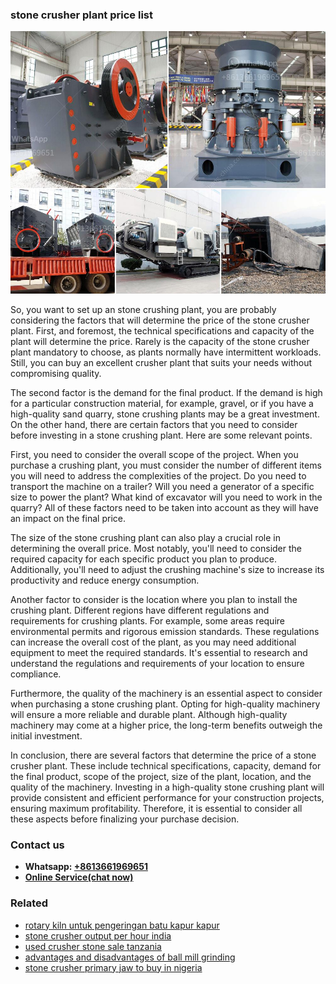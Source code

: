 <h3>stone crusher plant price list</h3><img src='1706767250.jpg' alt=''><p>So, you want to set up an stone crushing plant, you are probably considering the factors that will determine the price of the stone crusher plant.  First, and foremost, the technical specifications and capacity of the plant will determine the price. Rarely is the capacity of the stone crusher plant mandatory to choose, as plants normally have intermittent workloads. Still, you can buy an excellent crusher plant that suits your needs without compromising quality.</p><p>The second factor is the demand for the final product. If the demand is high for a particular construction material, for example, gravel, or if you have a high-quality sand quarry, stone crushing plants may be a great investment. On the other hand, there are certain factors that you need to consider before investing in a stone crushing plant. Here are some relevant points.</p><p>First, you need to consider the overall scope of the project. When you purchase a crushing plant, you must consider the number of different items you will need to address the complexities of the project. Do you need to transport the machine on a trailer? Will you need a generator of a specific size to power the plant? What kind of excavator will you need to work in the quarry? All of these factors need to be taken into account as they will have an impact on the final price.</p><p>The size of the stone crushing plant can also play a crucial role in determining the overall price. Most notably, you'll need to consider the required capacity for each specific product you plan to produce. Additionally, you'll need to adjust the crushing machine's size to increase its productivity and reduce energy consumption. </p><p>Another factor to consider is the location where you plan to install the crushing plant. Different regions have different regulations and requirements for crushing plants. For example, some areas require environmental permits and rigorous emission standards. These regulations can increase the overall cost of the plant, as you may need additional equipment to meet the required standards. It's essential to research and understand the regulations and requirements of your location to ensure compliance.</p><p>Furthermore, the quality of the machinery is an essential aspect to consider when purchasing a stone crushing plant. Opting for high-quality machinery will ensure a more reliable and durable plant. Although high-quality machinery may come at a higher price, the long-term benefits outweigh the initial investment. </p><p>In conclusion, there are several factors that determine the price of a stone crusher plant. These include technical specifications, capacity, demand for the final product, scope of the project, size of the plant, location, and the quality of the machinery. Investing in a high-quality stone crushing plant will provide consistent and efficient performance for your construction projects, ensuring maximum profitability. Therefore, it is essential to consider all these aspects before finalizing your purchase decision.</p><h3>Contact us</h3><ul><li><strong>Whatsapp:&nbsp;<a href="https://wa.me/8613661969651">+8613661969651</a></strong></li><li><a href="https://swt.shibang-china.com/?git&amp;zhl&amp;stone crusher plant price list"><strong>Online Service(chat now)</strong></a></li></ul><h3>Related</h3><ul><li><a href='rotary kiln untuk pengeringan batu kapur kapur.md'>rotary kiln untuk pengeringan batu kapur kapur</a></li><li><a href='stone crusher output per hour india.md'>stone crusher output per hour india</a></li><li><a href='used crusher stone sale tanzania.md'>used crusher stone sale tanzania</a></li><li><a href='advantages and disadvantages of ball mill grinding.md'>advantages and disadvantages of ball mill grinding</a></li><li><a href='stone crusher primary jaw to buy in nigeria.md'>stone crusher primary jaw to buy in nigeria</a></li></ul>